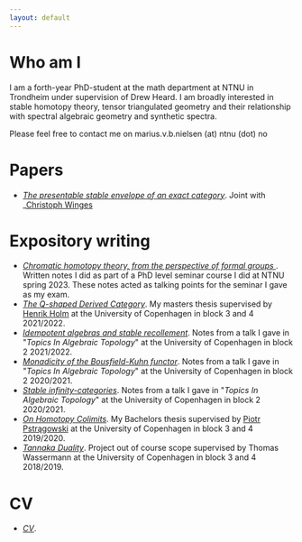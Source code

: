 ```yaml
---
layout: default
---
```

# Who am I

I am a forth-year PhD-student at the math department at NTNU in Trondheim under supervision of Drew Heard. I am broadly interested in stable homotopy theory, tensor triangulated geometry and their relationship with spectral algebraic geometry and synthetic spectra.

Please feel free to contact me on marius.v.b.nielsen (at) ntnu (dot) no

# Papers
- _[The presentable stable envelope of an exact category](https://arxiv.org/abs/2506.02598)_. Joint with _[Christoph Winges](https://homepages.uni-regensburg.de/~wic42659/)

# Expository writing

- _[Chromatic homotopy theory, from the perspective of formal groups ](/FormalGroups.pdf)_. Written notes I did as part of a PhD level seminar course I did at NTNU spring 2023. These notes acted as talking points for the seminar I gave as my exam. 
- _[The Q-shaped Derived Category](/MastersThesisMain.pdf)_. My masters thesis supervised by [Henrik Holm](http://web.math.ku.dk/~holm/index.html) at the University of Copenhagen in block 3 and 4 2021/2022.
- _[Idempotent algebras and stable recollement](/IdempotentAlgebrasAndRecollement.pdf)_. Notes from a talk I gave in "_Topics In Algebraic Topology_" at the University of Copenhagen in block 2 2021/2022.
- _[Monadicity of the Bousfield-Kuhn functor](/main-monadicity-of-BK.pdf)_. Notes from a talk I gave in "_Topics In Algebraic Topology_" at the University of Copenhagen in block 2 2020/2021.
- _[Stable infinity-categories](/stableinfinitycatsMain.pdf)_. Notes from a talk I gave in "_Topics In Algebraic Topology_" at the University of Copenhagen in block 2 2020/2021.
- _[On Homotopy Colimits](/BscMain.pdf)_. My Bachelors thesis supervised by [Piotr Pstrągowski](https://people.math.harvard.edu/~piotr/) at the University of Copenhagen in block 3 and 4 2019/2020.
- _[Tannaka Duality](/TannakaDualityMain.pdf)_. Project out of course scope supervised by Thomas Wassermann at the University of Copenhagen in block 3 and 4 2018/2019.

# CV

- _[CV](/CV_2025.pdf)_. 
